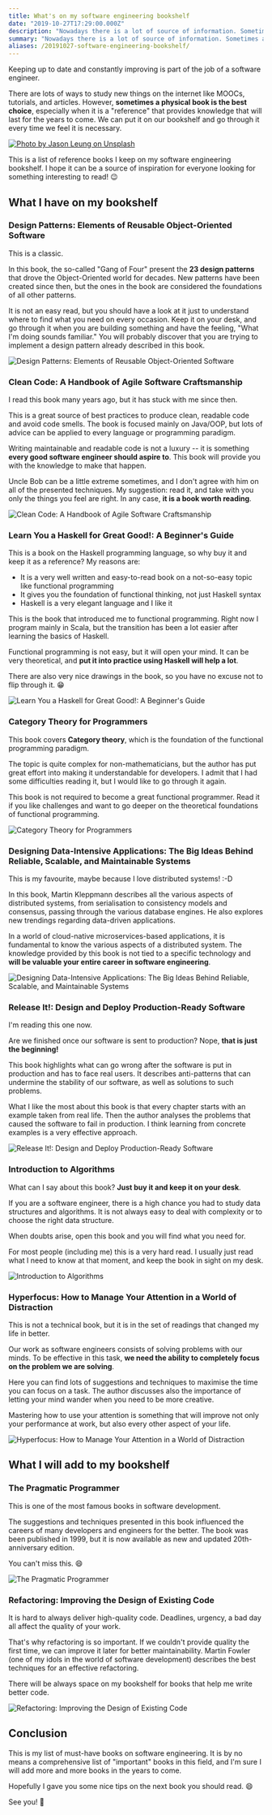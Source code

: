 ```yaml
---
title: What's on my software engineering bookshelf
date: "2019-10-27T17:29:00.000Z"
description: "Nowadays there is a lot of source of information. Sometimes a book is the best choice for learning something new. We can keep it on the desk and go through it when needed. If you are wondering \"What should I read next?\", in this post you will find some suggestions! 😉"
summary: "Nowadays there is a lot of source of information. Sometimes a book is the best choice for learning something new. We can keep it on the desk and go through it when needed. If you are wondering \"What should I read next?\", in this post you will find some suggestions! 😉"
aliases: /20191027-software-engineering-bookshelf/
---
```


Keeping up to date and constantly improving is part of the job of a software engineer.

There are lots of ways to study new things on the internet like MOOCs, tutorials, and articles. However, **sometimes a physical book is the best choice**, especially when it is a "reference" that provides knowledge that will last for the years to come. We can put it on our bookshelf and go through it every time we feel it is necessary.

[![Photo by Jason Leung on Unsplash](img/books.png)](https://unsplash.com/@ninjason?utm_source=unsplash&utm_medium=referral&utm_content=creditCopyText)

This is a list of reference books I keep on my software engineering bookshelf. I hope it can be a source of inspiration for everyone looking for something interesting to read! 😉 

## What I have on my bookshelf

### Design Patterns: Elements of Reusable Object-Oriented Software

This is a classic. 

In this book, the so-called "Gang of Four" present the **23 design patterns** that drove the Object-Oriented world for decades. New patterns have been created since then, but the ones in the book are considered the foundations of all other patterns.

It is not an easy read, but you should have a look at it just to understand where to find what you need on every occasion. Keep it on your desk, and go through it when you are building something and have the feeling, "What I'm doing sounds familiar." You will probably discover that you are trying to implement a design pattern already described in this book.

![Design Patterns: Elements of Reusable Object-Oriented Software](img/design_patterns.png)

### Clean Code: A Handbook of Agile Software Craftsmanship

I read this book many years ago, but it has stuck with me since then. 

This is a great source of best practices to produce clean, readable code and avoid code smells. The book is focused mainly on Java/OOP, but lots of advice can be applied to every language or programming paradigm. 

Writing maintainable and readable code is not a luxury -- it is something **every good software engineer should aspire to**. This book will provide you with the knowledge to make that happen. 

Uncle Bob can be a little extreme sometimes, and I don't agree with him on all of the presented techniques. My suggestion: read it, and take with you only the things you feel are right. In any case, **it is a book worth reading**.

![Clean Code: A Handbook of Agile Software Craftsmanship](img/clean_code.png)

### Learn You a Haskell for Great Good!: A Beginner's Guide

This is a book on the Haskell programming language, so why buy it and keep it as a reference? My reasons are:
* It is a very well written and easy-to-read book on a not-so-easy topic like functional programming
* It gives you the foundation of functional thinking, not just Haskell syntax
* Haskell is a very elegant language and I like it

This is the book that introduced me to functional programming. Right now I program mainly in Scala, but the transition has been a lot easier after learning the basics of Haskell. 

Functional programming is not easy, but it will open your mind. It can be very theoretical, and **put it into practice using Haskell will help a lot**. 

There are also very nice drawings in the book, so you have no excuse not to flip through it. 😁

![Learn You a Haskell for Great Good!: A Beginner's Guide](img/haskell.png)

### Category Theory for Programmers

This book covers **Category theory**, which is the foundation of the functional programming paradigm.

The topic is quite complex for non-mathematicians, but the author has put great effort into making it understandable for developers. I admit that I had some difficulties reading it, but I would like to go through it again.

This book is not required to become a great functional programmer. Read it if you like challenges and want to go deeper on the theoretical foundations of functional programming.

![Category Theory for Programmers](img/category_theory.png)

### Designing Data-Intensive Applications: The Big Ideas Behind Reliable, Scalable, and Maintainable Systems

This is my favourite, maybe because I love distributed systems! :-D

In this book, Martin Kleppmann describes all the various aspects of distributed systems, from serialisation to consistency models and consensus, passing through the various database engines. He also explores new trendings regarding data-driven applications.

In a world of cloud-native microservices-based applications, it is fundamental to know the various aspects of a distributed system. The knowledge provided by this book is not tied to a specific technology and **will be valuable your entire career in software engineering**.

![Designing Data-Intensive Applications: The Big Ideas Behind Reliable, Scalable, and Maintainable Systems](img/data_intensive_applications.png)

### Release It!: Design and Deploy Production-Ready Software

I'm reading this one now. 

Are we finished once our software is sent to production? Nope, **that is just the beginning!** 

This book highlights what can go wrong after the software is put in production and has to face real users. It describes anti-patterns that can undermine the stability of our software, as well as solutions to such problems. 

What I like the most about this book is that every chapter starts with an example taken from real life. Then the author analyses the problems that caused the software to fail in production. I think learning from concrete examples is a very effective approach.

![Release It!: Design and Deploy Production-Ready Software](img/release_it.png)

### Introduction to Algorithms

What can I say about this book? **Just buy it and keep it on your desk**.

If you are a software engineer, there is a high chance you had to study data structures and algorithms. It is not always easy to deal with complexity or to choose the right data structure. 

When doubts arise, open this book and you will find what you need for. 

For most people (including me) this is a very hard read. I usually just read what I need to know at that moment, and keep the book in sight on my desk.

![Introduction to Algorithms](img/algo.png)

### Hyperfocus: How to Manage Your Attention in a World of Distraction

This is not a technical book, but it is in the set of readings that changed my life in better. 

Our work as software engineers consists of solving problems with our minds. To be effective in this task, **we need the ability to completely focus on the problem we are solving**. 

Here you can find lots of suggestions and techniques to maximise the time you can focus on a task. The author discusses also the importance of letting your mind wander when you need to be more creative. 

Mastering how to use your attention is something that will improve not only your performance at work, but also every other aspect of your life.

![Hyperfocus: How to Manage Your Attention in a World of Distraction](img/hyperfocus.png)

## What I will add to my bookshelf

### The Pragmatic Programmer

This is one of the most famous books in software development. 

The suggestions and techniques presented in this book influenced the careers of many developers and engineers for the better. The book was been published in 1999, but it is now available as new and updated 20th-anniversary edition. 

You can't miss this. 😄

![The Pragmatic Programmer](img/pragmatic_programmer.png)

### Refactoring: Improving the Design of Existing Code

It is hard to always deliver high-quality code. Deadlines, urgency, a bad day all affect the quality of your work. 

That's why refactoring is so important. If we couldn't provide quality the first time, we can improve it later for better maintainability. Martin Fowler (one of my idols in the world of software development) describes the best techniques for an effective refactoring. 

There will be always space on my bookshelf for books that help me write better code.

![Refactoring: Improving the Design of Existing Code](img/refactoring.png)

## Conclusion

This is my list of must-have books on software engineering. It is by no means a comprehensive list of "important" books in this field, and I'm sure I will add more and more books in the years to come. 

Hopefully I gave you some nice tips on the next book you should read. 😄 

See you! 🚀